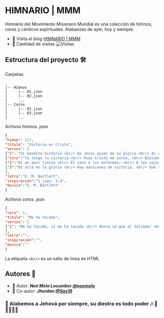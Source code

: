 # HIMNARIO | MMM 
Himnario del Movimiento Misionero Mundial es una colección de himnos, coros y cánticos espirituales. Alabanzas de ayer, hoy y siempre.

- 📙 Visita el blog [HIMNARIO | MMM](https://himnariommm.blogspot.com/)
- 👀 Cantidad de visitas ![Visitas](https://img.shields.io/badge/Views-%2B70K-informational)
## Estructura del proyecto 🛠
Carpetas
```
.
|-- Himnos
|     |-- 01.json
|     |-- 02.json
|     ...
|-- Coros
|     |-- 01.json
|     |-- 02.json
|     ...
```
Achivos himnos .json
```json
{
"himno": 217,
"titulo": "Victoria en Cristo",
"versos": [
{"1": "Oí bendita historia <br/> De Jesús quien de su gloria <br/> Al calvario decidió venir <br/> Para salvarme a mi. <br/> Su sangre derramada <br/> Se aplicó, feliz a mi alma <br/> Me dió victoria sin igual <br/> Cuando me arrepentí."},
{"coro":"Ya tengo la victoria <br/> Pues Cristo me salva, <br/> Buscome y comprome <br/> Con su divino amor. <br/> Me imparte de su gloria <br/> Su paz inunda mi alma, <br/> Victoria me concedió <br/> Cuando por mí murió."}
{"2":"Oí en amor tierno <br/> Él sanó a los enfermos; <br/> A los cojos los mandó correr, <br/> Al ciego lo hizo ver. <br/> Entonces suplicante <br/> Le pedí al Cristo amante, <br/> Le diera a mi alma la salud <br/> Y fe para vencer."},
{"3":"Oí allá en la gloria <br/> Hay mansiones de victoria, <br/> Que su santa mano preparó <br/> Para los que Él salvó. <br/> Espero unir mi canto <br/> Al del grupo sacrosanto <br/> Que victorioso rendirá, <br/> Tributo al Redentor."}
],
"letra":"E. M. Bartlett",
"inspiracion":"1 juan: 5:4",
"musica":"E. M. Bartlett"
}
```
Achivos coros .json
```json
{
"coro": 1,
"titulo": "Me ha tocado",
"versos": [
{"1": "Me ha tocado, sí me ha tocado <br/> Ahora sé que el Salvador <br/> sana, salva y viene por mi; <br/> me ha tocado, Cristo el Señor."}
],
"letra":"",
"inspiracion":"",
"musica":""
}
```
La etiqueta `<br/>` es un salto de linea en HTML

## Autores 🤝
- 👦 Autor: ***Noé Melo Locumber [@noemelo](https://github.com/NoeMelo/)***
- 🧑 Co-autor: ***Jhordan [@Sax16](https://github.com/Sax16/)***
### 🎵 Alabemos a Jehová por siempre, su diestra es todo poder 🎶 🥁🎷🎺🎸🎻
